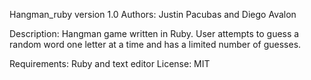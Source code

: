 Hangman_ruby
version 1.0
Authors: Justin Pacubas and Diego Avalon

Description: Hangman game written in Ruby. User attempts to guess a random word one letter
at a time and has a limited number of guesses.

Requirements: Ruby and text editor
License: MIT
